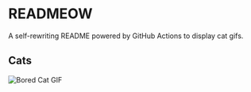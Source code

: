 # READMEOW

A self-rewriting README powered by GitHub Actions to display cat gifs.

## Cats

![Bored Cat GIF](https://media4.giphy.com/media/v1.Y2lkPTlhY2QwMmRheXEyZGkxMmppbzJrMDVscHhtMGJ5d2Y5ZDA0ODF2cmRhYzAzZXFldiZlcD12MV9naWZzX3NlYXJjaCZjdD1n/mlvseq9yvZhba/200.gif)
